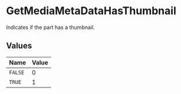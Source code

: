 # GetMediaMetaDataHasThumbnail

Indicates if the part has a thumbnail.



## Values

| Name    | Value   |
| ------- | ------- |
| `FALSE` | 0       |
| `TRUE`  | 1       |